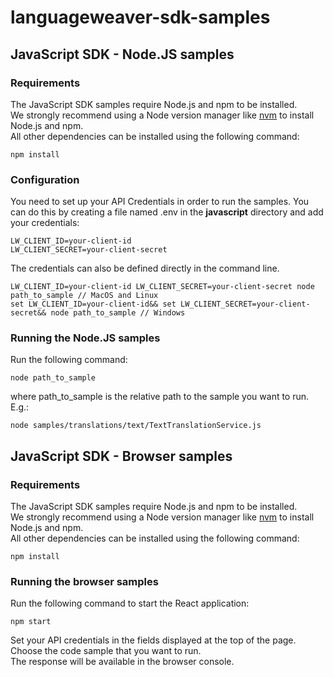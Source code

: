 # languageweaver-sdk-samples

## JavaScript SDK - Node.JS samples
### Requirements
The JavaScript SDK samples require Node.js and npm to be installed.<br/>
We strongly recommend using a Node version manager like [nvm](https://github.com/nvm-sh/nvm) to install Node.js and npm. </br>
All other dependencies can be installed using the following command:
```
npm install
```
### Configuration
You need to set up your API Credentials in order to run the samples. You can do this by creating a file named .env in the **javascript** directory and add your credentials:
```
LW_CLIENT_ID=your-client-id
LW_CLIENT_SECRET=your-client-secret
```
The credentials can also be defined directly in the command line.
```
LW_CLIENT_ID=your-client-id LW_CLIENT_SECRET=your-client-secret node path_to_sample // MacOS and Linux
set LW_CLIENT_ID=your-client-id&& set LW_CLIENT_SECRET=your-client-secret&& node path_to_sample // Windows
```
### Running the Node.JS samples
Run the following command:
```
node path_to_sample
```
where path_to_sample is the relative path to the sample you want to run. </br>
E.g.:
```
node samples/translations/text/TextTranslationService.js
```

## JavaScript SDK - Browser samples
### Requirements
The JavaScript SDK samples require Node.js and npm to be installed.<br/>
We strongly recommend using a Node version manager like [nvm](https://github.com/nvm-sh/nvm) to install Node.js and npm. </br>
All other dependencies can be installed using the following command:
```
npm install
```
### Running the browser samples
Run the following command to start the React application:
```
npm start
```
Set your API credentials in the fields displayed at the top of the page. </br>
Choose the code sample that you want to run. </br>
The response will be available in the browser console.
